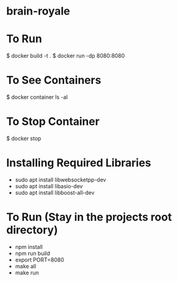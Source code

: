 # brain-royale

# To Run
$ docker build -t <tagname> .
$ docker run -dp 8080:8080 <tagname>

# To See Containers
$ docker container ls -al

# To Stop Container
$ docker stop <containerID>

# Installing Required Libraries

* sudo apt install libwebsocketpp-dev
* sudo apt install libasio-dev
* sudo apt install libboost-all-dev

# To Run (Stay in the projects root directory)
* npm install
* npm run build
* export PORT=8080
* make all
* make run
